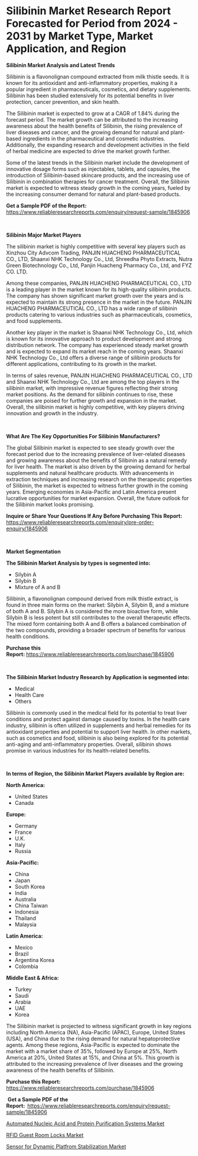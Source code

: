 <p><h1>Silibinin Market Research Report Forecasted for Period from 2024 -  2031 by Market Type, Market Application, and Region</h1></p><p><strong>Silibinin Market Analysis and Latest Trends</strong></p>
<p><p>Silibinin is a flavonolignan compound extracted from milk thistle seeds. It is known for its antioxidant and anti-inflammatory properties, making it a popular ingredient in pharmaceuticals, cosmetics, and dietary supplements. Silibinin has been studied extensively for its potential benefits in liver protection, cancer prevention, and skin health.</p><p>The Silibinin market is expected to grow at a CAGR of 1.84% during the forecast period. The market growth can be attributed to the increasing awareness about the health benefits of Silibinin, the rising prevalence of liver diseases and cancer, and the growing demand for natural and plant-based ingredients in the pharmaceutical and cosmetic industries. Additionally, the expanding research and development activities in the field of herbal medicine are expected to drive the market growth further.</p><p>Some of the latest trends in the Silibinin market include the development of innovative dosage forms such as injectables, tablets, and capsules, the introduction of Silibinin-based skincare products, and the increasing use of Silibinin in combination therapies for cancer treatment. Overall, the Silibinin market is expected to witness steady growth in the coming years, fueled by the increasing consumer demand for natural and plant-based products.</p></p>
<p><strong>Get a Sample PDF of the Report:&nbsp;</strong> <a href="https://www.reliableresearchreports.com/enquiry/request-sample/1845906">https://www.reliableresearchreports.com/enquiry/request-sample/1845906</a></p>
<p>&nbsp;</p>
<p><strong>Silibinin Major Market Players</strong></p>
<p><p>The silibinin market is highly competitive with several key players such as Xinzhou City Advcom Trading, PANJIN HUACHENG PHARMACEUTICAL CO., LTD, Shaanxi NHK Technology Co., Ltd, Shreedha Phyto Extracts, Nutra Green Biotechnology Co., Ltd, Panjin Huacheng Pharmacy Co., Ltd, and FYZ CO. LTD. </p><p>Among these companies, PANJIN HUACHENG PHARMACEUTICAL CO., LTD is a leading player in the market known for its high-quality silibinin products. The company has shown significant market growth over the years and is expected to maintain its strong presence in the market in the future. PANJIN HUACHENG PHARMACEUTICAL CO., LTD has a wide range of silibinin products catering to various industries such as pharmaceuticals, cosmetics, and food supplements.</p><p>Another key player in the market is Shaanxi NHK Technology Co., Ltd, which is known for its innovative approach to product development and strong distribution network. The company has experienced steady market growth and is expected to expand its market reach in the coming years. Shaanxi NHK Technology Co., Ltd offers a diverse range of silibinin products for different applications, contributing to its growth in the market.</p><p>In terms of sales revenue, PANJIN HUACHENG PHARMACEUTICAL CO., LTD and Shaanxi NHK Technology Co., Ltd are among the top players in the silibinin market, with impressive revenue figures reflecting their strong market positions. As the demand for silibinin continues to rise, these companies are poised for further growth and expansion in the market. Overall, the silibinin market is highly competitive, with key players driving innovation and growth in the industry.</p></p>
<p>&nbsp;</p>
<p><strong>What Are The Key Opportunities For Silibinin Manufacturers?</strong></p>
<p><p>The global Silibinin market is expected to see steady growth over the forecast period due to the increasing prevalence of liver-related diseases and growing awareness about the benefits of Silibinin as a natural remedy for liver health. The market is also driven by the growing demand for herbal supplements and natural healthcare products. With advancements in extraction techniques and increasing research on the therapeutic properties of Silibinin, the market is expected to witness further growth in the coming years. Emerging economies in Asia-Pacific and Latin America present lucrative opportunities for market expansion. Overall, the future outlook for the Silibinin market looks promising.</p></p>
<p><strong>Inquire or Share Your Questions If Any Before Purchasing This Report:</strong> <a href="https://www.reliableresearchreports.com/enquiry/pre-order-enquiry/1845906">https://www.reliableresearchreports.com/enquiry/pre-order-enquiry/1845906</a></p>
<p>&nbsp;</p>
<p><strong>Market Segmentation</strong></p>
<p><strong>The Silibinin Market Analysis by types is segmented into:</strong></p>
<p><ul><li>Silybin A</li><li>Silybin B</li><li>Mixture of A and B</li></ul></p>
<p><p>Silibinin, a flavonolignan compound derived from milk thistle extract, is found in three main forms on the market: Silybin A, Silybin B, and a mixture of both A and B. Silybin A is considered the more bioactive form, while Silybin B is less potent but still contributes to the overall therapeutic effects. The mixed form containing both A and B offers a balanced combination of the two compounds, providing a broader spectrum of benefits for various health conditions.</p></p>
<p><strong>Purchase this Report:&nbsp;</strong><a href="https://www.reliableresearchreports.com/purchase/1845906">https://www.reliableresearchreports.com/purchase/1845906</a></p>
<p>&nbsp;</p>
<p><strong>The Silibinin Market Industry Research by Application is segmented into:</strong></p>
<p><ul><li>Medical</li><li>Health Care</li><li>Others</li></ul></p>
<p><p>Silibinin is commonly used in the medical field for its potential to treat liver conditions and protect against damage caused by toxins. In the health care industry, silibinin is often utilized in supplements and herbal remedies for its antioxidant properties and potential to support liver health. In other markets, such as cosmetics and food, silibinin is also being explored for its potential anti-aging and anti-inflammatory properties. Overall, silibinin shows promise in various industries for its health-related benefits.</p></p>
<p>&nbsp;</p>
<p><strong>In terms of Region, the Silibinin Market Players available by Region are:</strong></p>
<p>
    <p> <strong> North America: </strong>
        <ul>
            <li>United States</li>
            <li>Canada</li>
        </ul>
        </p> 
    <p> <strong> Europe: </strong>
        <ul>
            <li>Germany</li>
            <li>France</li>
            <li>U.K.</li>
            <li>Italy</li>
            <li>Russia</li>
        </ul>
        </p> 
    <p> <strong> Asia-Pacific: </strong>
        <ul>
            <li>China</li>
            <li>Japan</li>
            <li>South Korea</li>
            <li>India</li>
            <li>Australia</li>
            <li>China Taiwan</li>
            <li>Indonesia</li>
            <li>Thailand</li>
            <li>Malaysia</li>
        </ul>
        </p> 
    <p> <strong> Latin America: </strong>
        <ul>
            <li>Mexico</li>
            <li>Brazil</li>
            <li>Argentina Korea</li>
            <li>Colombia</li>
        </ul>
        </p> 
    <p> <strong> Middle East & Africa: </strong>
        <ul>
            <li>Turkey</li>
            <li>Saudi</li>
            <li>Arabia</li>
            <li>UAE</li>
            <li>Korea</li>
        </ul>
    </p>
    </p>
<p><p>The Silibinin market is projected to witness significant growth in key regions including North America (NA), Asia-Pacific (APAC), Europe, United States (USA), and China due to the rising demand for natural hepatoprotective agents. Among these regions, Asia-Pacific is expected to dominate the market with a market share of 35%, followed by Europe at 25%, North America at 20%, United States at 15%, and China at 5%. This growth is attributed to the increasing prevalence of liver diseases and the growing awareness of the health benefits of Silibinin.</p></p>
<p><strong>Purchase this Report: </strong><a href="https://www.reliableresearchreports.com/purchase/1845906">https://www.reliableresearchreports.com/purchase/1845906</a></p>
<p>&nbsp;<strong>Get a Sample PDF of the Report:&nbsp;&nbsp;</strong><a href="https://www.reliableresearchreports.com/enquiry/request-sample/1845906">https://www.reliableresearchreports.com/enquiry/request-sample/1845906</a></p>
<p><strong></strong></p>
<p><p><a href="https://view.publitas.com/reportprime-1/automated-nucleic-acid-and-protein-purification-systems-market-offers-provide-insightful-data-for-the-time-period-from-2023-to-2030-and-also-provide-analysis-based-on-application-type-and-region/">Automated Nucleic Acid and Protein Purification Systems Market</a></p><p><a href="https://view.publitas.com/reportprime-1/rfid-guest-room-locks-market-with-the-goal-of-estimating-the-market-size-and-future-growth-potential-of-various-market-segments-based-on-component-applications-end-user-and-region/">RFID Guest Room Locks Market</a></p><p><a href="https://view.publitas.com/reportprime-1/sensor-for-dynamic-platfrom-stabilization-market-offers-provide-insightful-data-for-the-time-period-from-2023-to-2030-and-also-provide-analysis-based-on-application-type-and-region/">Sensor for Dynamic Platfrom Stabilization Market</a></p></p>